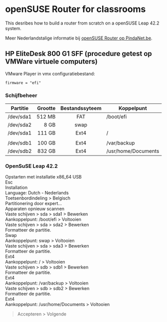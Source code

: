 # openSUSE Router for classrooms
This desribes how to build a router from scratch on a openSUSE Leap 42.2 system.

Meer Nederlandstalige informatie bij [openSUSE Router op PindaNet.be](https://linux.pindanet.be/faq/tips16/router.html).
## HP EliteDesk 800 G1 SFF (procedure getest op VMWare virtuele computers)
VMware Player in vmx configuratiebestand:

    firmware = "efi"
### Schijfbeheer
| Partitie | Grootte | Bestandssyteem | Koppelpunt |
|----------|--------:|:--------------:|------------|
|/dev/sda1 |  512 MB |	          FAT |	/boot/efi  |
|/dev/sda2 |	8 GB |	         swap ||
|/dev/sda1 |  111 GB |	         Ext4 |	/  | 
|||||
|/dev/sdb1 |  100 GB |	         Ext4 |	/var/backup
|/dev/sdb2 |  832 GB |           Ext4 |	/usr/home/Documents
### OpenSuSE Leap 42.2
Opstarten met installatie x86_64 USB  
Esc  
Installation  
  Language: Dutch - Nederlands  
  Toetsenbordindeling > Belgisch  
Partitionering door expert...  
  Apparaten opnieuw scannen  
  Vaste schijven > sda > sda1 > Bewerken  
    Aankoppelpunt: /boot/efi > Voltooien  
  Vaste schijven > sda > sda2 > Bewerken  
    Formatteer de partitie.  
    Swap  
    Aankoppelpunt: swap > Voltooien  
  Vaste schijven > sda > sda3 > Bewerken  
    Formatteer de partitie.  
    Ext4  
    Aankoppelpunt: / > Voltooien  
  Vaste schijven > sdb > sdb1 > Bewerken  
    Formatteer de partitie.  
    Ext4  
    Aankoppelpunt: /var/backup > Voltooien  
  Vaste schijven > sdb > sdb2 > Bewerken  
    Formatteer de partitie.  
    Ext4  
    Aankoppelpunt: /usr/home/Documents > Voltooien  
  > Accepteren > Volgende  

